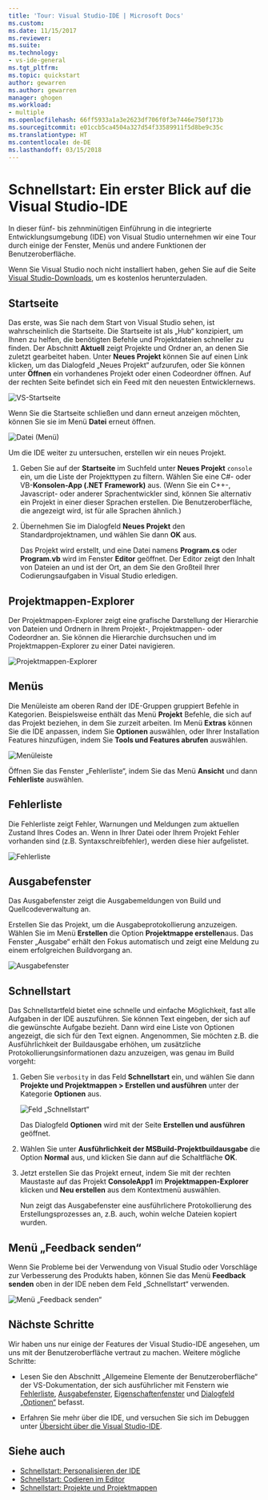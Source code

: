 ```yaml
---
title: 'Tour: Visual Studio-IDE | Microsoft Docs'
ms.custom: 
ms.date: 11/15/2017
ms.reviewer: 
ms.suite: 
ms.technology:
- vs-ide-general
ms.tgt_pltfrm: 
ms.topic: quickstart
author: gewarren
ms.author: gewarren
manager: ghogen
ms.workload:
- multiple
ms.openlocfilehash: 66ff5933a1a3e2623df706f0f3e7446e750f173b
ms.sourcegitcommit: e01ccb5ca4504a327d54f33589911f5d8be9c35c
ms.translationtype: HT
ms.contentlocale: de-DE
ms.lasthandoff: 03/15/2018
---
```

# <a name="quickstart-first-look-at-the-visual-studio-ide"></a>Schnellstart: Ein erster Blick auf die Visual Studio-IDE

In dieser fünf- bis zehnminütigen Einführung in die integrierte Entwicklungsumgebung (IDE) von Visual Studio unternehmen wir eine Tour durch einige der Fenster, Menüs und andere Funktionen der Benutzeroberfläche.

Wenn Sie Visual Studio noch nicht installiert haben, gehen Sie auf die Seite [Visual Studio-Downloads](https://aka.ms/vsdownload?utm_source=mscom&utm_campaign=msdocs), um es kostenlos herunterzuladen.

## <a name="start-page"></a>Startseite

Das erste, was Sie nach dem Start von Visual Studio sehen, ist wahrscheinlich die Startseite. Die Startseite ist als „Hub“ konzipiert, um Ihnen zu helfen, die benötigten Befehle und Projektdateien schneller zu finden. Der Abschnitt **Aktuell** zeigt Projekte und Ordner an, an denen Sie zuletzt gearbeitet haben. Unter **Neues Projekt** können Sie auf einen Link klicken, um das Dialogfeld „Neues Projekt“ aufzurufen, oder Sie können unter **Öffnen** ein vorhandenes Projekt oder einen Codeordner öffnen. Auf der rechten Seite befindet sich ein Feed mit den neuesten Entwicklernews.

![VS-Startseite](media/quickstart-IDE-start-page.png)

Wenn Sie die Startseite schließen und dann erneut anzeigen möchten, können Sie sie im Menü **Datei** erneut öffnen.

![Datei (Menü)](media/quickstart-IDE-file-menu-large.png)

Um die IDE weiter zu untersuchen, erstellen wir ein neues Projekt.

1. Geben Sie auf der **Startseite** im Suchfeld unter **Neues Projekt** `console` ein, um die Liste der Projekttypen zu filtern. Wählen Sie eine C#- oder VB-**Konsolen-App (.NET Framework)** aus. (Wenn Sie ein C++-, Javascript- oder anderer Sprachentwickler sind, können Sie alternativ ein Projekt in einer dieser Sprachen erstellen. Die Benutzeroberfläche, die angezeigt wird, ist für alle Sprachen ähnlich.)

1. Übernehmen Sie im Dialogfeld **Neues Projekt** den Standardprojektnamen, und wählen Sie dann **OK** aus.

   Das Projekt wird erstellt, und eine Datei namens **Program.cs** oder **Program.vb** wird im Fenster **Editor** geöffnet. Der Editor zeigt den Inhalt von Dateien an und ist der Ort, an dem Sie den Großteil Ihrer Codierungsaufgaben in Visual Studio erledigen.

## <a name="solution-explorer"></a>Projektmappen-Explorer

Der Projektmappen-Explorer zeigt eine grafische Darstellung der Hierarchie von Dateien und Ordnern in Ihrem Projekt-, Projektmappen- oder Codeordner an. Sie können die Hierarchie durchsuchen und im Projektmappen-Explorer zu einer Datei navigieren.

![Projektmappen-Explorer](media/quickstart-IDE-solution-explorer.png)

## <a name="menus"></a>Menüs

Die Menüleiste am oberen Rand der IDE-Gruppen gruppiert Befehle in Kategorien. Beispielsweise enthält das Menü **Projekt** Befehle, die sich auf das Projekt beziehen, in dem Sie zurzeit arbeiten. Im Menü **Extras** können Sie die IDE anpassen, indem Sie **Optionen** auswählen, oder Ihrer Installation Features hinzufügen, indem Sie **Tools und Features abrufen** auswählen.

![Menüleiste](media/quickstart-IDE-menu-bar.png)

Öffnen Sie das Fenster „Fehlerliste“, indem Sie das Menü **Ansicht** und dann **Fehlerliste** auswählen.

## <a name="error-list"></a>Fehlerliste

Die Fehlerliste zeigt Fehler, Warnungen und Meldungen zum aktuellen Zustand Ihres Codes an. Wenn in Ihrer Datei oder Ihrem Projekt Fehler vorhanden sind (z.B. Syntaxschreibfehler), werden diese hier aufgelistet.

![Fehlerliste](media/quickstart-IDE-error-list.png)

## <a name="output-window"></a>Ausgabefenster

Das Ausgabefenster zeigt die Ausgabemeldungen von Build und Quellcodeverwaltung an.

Erstellen Sie das Projekt, um die Ausgabeprotokollierung anzuzeigen. Wählen Sie im Menü **Erstellen** die Option **Projektmappe erstellen**aus. Das Fenster „Ausgabe“ erhält den Fokus automatisch und zeigt eine Meldung zu einem erfolgreichen Buildvorgang an.

![Ausgabefenster](media/quickstart-IDE-output.png)

## <a name="quick-launch"></a>Schnellstart

Das Schnellstartfeld bietet eine schnelle und einfache Möglichkeit, fast alle Aufgaben in der IDE auszuführen. Sie können Text eingeben, der sich auf die gewünschte Aufgabe bezieht. Dann wird eine Liste von Optionen angezeigt, die sich für den Text eignen. Angenommen, Sie möchten z.B. die Ausführlichkeit der Buildausgabe erhöhen, um zusätzliche Protokollierungsinformationen dazu anzuzeigen, was genau im Build vorgeht:

1. Geben Sie `verbosity` in das Feld **Schnellstart** ein, und wählen Sie dann **Projekte und Projektmappen > Erstellen und ausführen**  unter der Kategorie **Optionen** aus.

   ![Feld „Schnellstart“](media/quickstart-IDE-quick-launch.png)

   Das Dialogfeld **Optionen** wird mit der Seite **Erstellen und ausführen** geöffnet.

1. Wählen Sie unter **Ausführlichkeit der MSBuild-Projektbuildausgabe** die Option **Normal** aus, und klicken Sie dann auf die Schaltfläche **OK**.

1. Jetzt erstellen Sie das Projekt erneut, indem Sie mit der rechten Maustaste auf das Projekt **ConsoleApp1** im **Projektmappen-Explorer** klicken und **Neu erstellen** aus dem Kontextmenü auswählen.

   Nun zeigt das Ausgabefenster eine ausführlichere Protokollierung des Erstellungsprozesses an, z.B. auch, wohin welche Dateien kopiert wurden.

## <a name="send-feedback-menu"></a>Menü „Feedback senden“

Wenn Sie Probleme bei der Verwendung von Visual Studio oder Vorschläge zur Verbesserung des Produkts haben, können Sie das Menü **Feedback senden** oben in der IDE neben dem Feld „Schnellstart“ verwenden.

![Menü „Feedback senden“](media/quickstart-IDE-send-feedback.png)

## <a name="next-steps"></a>Nächste Schritte

Wir haben uns nur einige der Features der Visual Studio-IDE angesehen, um uns mit der Benutzeroberfläche vertraut zu machen. Weitere mögliche Schritte:

- Lesen Sie den Abschnitt „Allgemeine Elemente der Benutzeroberfläche“ der VS-Dokumentation, der sich ausführlicher mit Fenstern wie [Fehlerliste](../ide/reference/error-list-window.md), [Ausgabefenster](../ide/reference/output-window.md), [Eigenschaftenfenster](../ide/reference/properties-window.md) und [Dialogfeld „Optionen“](../ide/reference/options-dialog-box-visual-studio.md) befasst.

- Erfahren Sie mehr über die IDE, und versuchen Sie sich im Debuggen unter [Übersicht über die Visual Studio-IDE](../ide/visual-studio-ide.md).

## <a name="see-also"></a>Siehe auch

- [Schnellstart: Personalisieren der IDE](../ide/personalizing-the-visual-studio-ide.md)
- [Schnellstart: Codieren im Editor](../ide/quickstart-editor.md)
- [Schnellstart: Projekte und Projektmappen](../ide/quickstart-projects-solutions.md)
